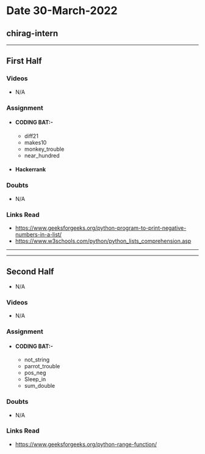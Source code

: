 # Date 30-March-2022

## chirag-intern

<hr>

## First Half

### Videos

- N/A

### Assignment

- #### CODING BAT:-

  - diff21
  - makes10
  - monkey_trouble
  - near_hundred

- #### Hackerrank

### Doubts

- N/A

### Links Read

- https://www.geeksforgeeks.org/python-program-to-print-negative-numbers-in-a-list/
- https://www.w3schools.com/python/python_lists_comprehension.asp
<hr>
<hr>

## Second Half

- N/A

### Videos

- N/A

### Assignment

- #### CODING BAT:-
  - not_string
  - parrot_trouble
  - pos_neg
  - Sleep_in
  - sum_double

### Doubts

- N/A

### Links Read

- https://www.geeksforgeeks.org/python-range-function/
